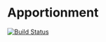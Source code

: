 # Apportionment

[![Build Status](https://github.com/kasperrisager/Apportionment.jl/actions/workflows/CI.yml/badge.svg?branch=master)](https://github.com/kasperrisager/Apportionment.jl/actions/workflows/CI.yml?query=branch%3Amaster)
